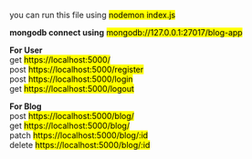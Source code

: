you can run this file using  <mark> nodemon index.js</mark>

<strong>mongodb connect using</strong> 
<mark>mongodb://127.0.0.1:27017/blog-app</mark>

<strong>For User</strong><br>
get <mark> https://localhost:5000/ </mark><br>
post <mark> https://localhost:5000/register </mark><br>
post <mark> https://localhost:5000/login </mark><br>
get <mark> https://localhost:5000/logout </mark><br>

<strong>For Blog</strong><br>
post <mark> https://localhost:5000/blog/ </mark><br>
get <mark> https://localhost:5000/blog/ </mark><br>
patch <mark> https://localhost:5000/blog/:id </mark><br>
delete <mark> https://localhost:5000/blog/:id </mark><br>
